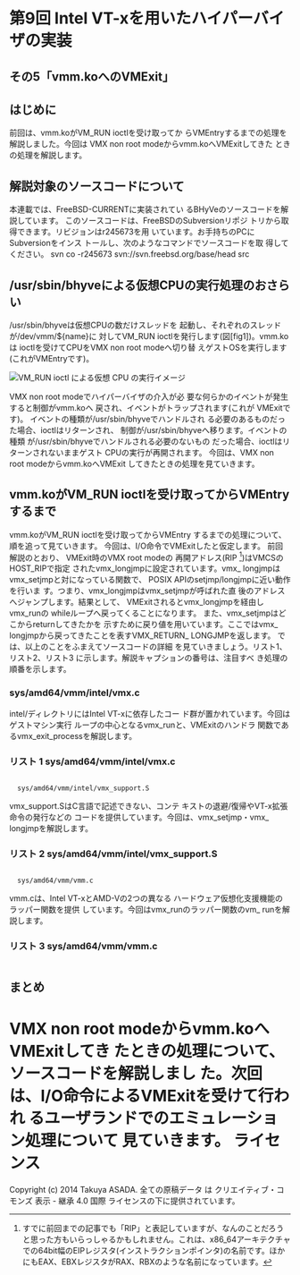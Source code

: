# 第9回 Intel VT-xを用いたハイパーバイザの実装

##    その5「vmm.koへのVMExit」


## はじめに

前回は、vmm.koがVM_RUN ioctlを受け取ってか
らVMEntryするまでの処理を解説しました。今回は
VMX non root modeからvmm.koへVMExitしてきた
ときの処理を解説します。

## 解説対象のソースコードについて

本連載では、FreeBSD-CURRENTに実装されてい
るBHyVeのソースコードを解説しています。
このソースコードは、FreeBSDのSubversionリポジ
トリから取得できます。リビジョンはr245673を用
いています。お手持ちのPCにSubversionをインス
トールし、次のようなコマンドでソースコードを取
得してください。
svn co -r245673 svn://svn.freebsd.org/base/head src

## /usr/sbin/bhyveによる仮想CPUの実行処理のおさらい

/usr/sbin/bhyveは仮想CPUの数だけスレッドを
起動し、それぞれのスレッドが/dev/vmm/${name}に
対してVM_RUN ioctlを発行します(図[fig1])。vmm.koは
ioctlを受けてCPUをVMX non root modeへ切り替
えゲストOSを実行します(これがVMEntryです)。

![VM_RUN ioctl による仮想 CPU の実行イメージ](figures/part9_fig1 "図1")

VMX non root modeでハイパーバイザの介入が必
要な何らかのイベントが発生すると制御がvmm.koへ
戻され、イベントがトラップされます(これが
VMExitです)。
イベントの種類が/usr/sbin/bhyveでハンドルされ
る必要のあるものだった場合、ioctlはリターンされ、
制御が/usr/sbin/bhyveへ移ります。イベントの種類
が/usr/sbin/bhyveでハンドルされる必要のないもの
だった場合、ioctlはリターンされないままゲスト
CPUの実行が再開されます。
今回は、VMX non root modeからvmm.koへVMExit
してきたときの処理を見ていきます。

## vmm.koがVM_RUN ioctlを受け取ってからVMEntryするまで


vmm.koがVM_RUN ioctlを受け取ってからVMEntry
するまでの処理について、順を追って見ていきます。
今回は、I/O命令でVMExitしたと仮定します。
前回解説のとおり、 VMExit時のVMX root modeの
再開アドレス(RIP [^1])はVMCSのHOST_RIPで指定
されたvmx_longjmpに設定されています。vmx_
longjmpはvmx_setjmpと対になっている関数で、
POSIX APIのsetjmp/longjmpに近い動作を行いま
す。つまり、vmx_longjmpはvmx_setjmpが呼ばれた直
後のアドレスへジャンプします。結果として、
VMExitされるとvmx_longjmpを経由しvmx_runの
whileループへ戻ってくることになります。
また、vmx_setjmpはどこからreturnしてきたかを
示すために戻り値を用いています。ここではvmx_
longjmpから戻ってきたことを表すVMX_RETURN_
LONGJMPを返します。
では、以上のことをふまえてソースコードの詳細
を見ていきましょう。リスト1、リスト2、リスト3
に示します。解説キャプションの番号は、注目すべ
き処理の順番を示します。

[^1]: すでに前回までの記事でも「RIP」と表記していますが、なんのことだろうと思った方もいらっしゃるかもしれません。これは、x86_64アーキテクチャでの64bit幅のEIPレジスタ(インストラクションポインタ)の名前です。ほかにもEAX、EBXレジスタがRAX、RBXのような名前になっています。

### sys/amd64/vmm/intel/vmx.c

intel/ディレクトリにはIntel VT-xに依存したコー
ド群が置かれています。今回はゲストマシン実行
ループの中心となるvmx_runと、VMExitのハンドラ
関数であるvmx_exit_processを解説します。

### リスト 1   sys/amd64/vmm/intel/vmx.c
```

  sys/amd64/vmm/intel/vmx_support.S
```

vmx_support.SはC言語で記述できない、コンテ
キストの退避/復帰やVT-x拡張命令の発行などの
コードを提供しています。今回は、vmx_setjmp・vmx_
longjmpを解説します。

### リスト 2   sys/amd64/vmm/intel/vmx_support.S
```

  sys/amd64/vmm/vmm.c
```

vmm.cは、Intel VT-xとAMD-Vの2つの異なる
ハードウェア仮想化支援機能のラッパー関数を提供
しています。今回はvmx_runのラッパー関数のvm_
runを解説します。

### リスト 3   sys/amd64/vmm/vmm.c
```

```


## まとめ

VMX non root modeからvmm.koへVMExitしてき
たときの処理について、ソースコードを解説しまし
た。次回は、I/O命令によるVMExitを受けて行われ
るユーザランドでのエミュレーション処理について
見ていきます。
ライセンス
==========

Copyright (c) 2014 Takuya ASADA. 全ての原稿データ は
クリエイティブ・コモンズ 表示 - 継承 4.0 国際
ライセンスの下に提供されています。
